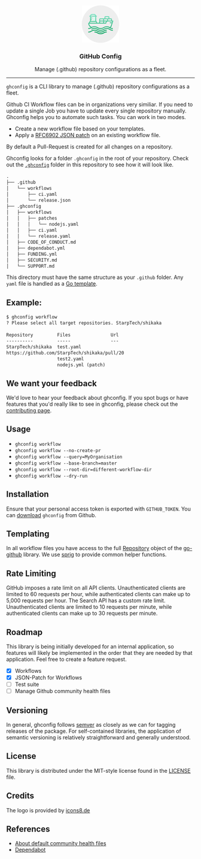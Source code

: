 <p align="center">
  <img alt="ghconfig Logo" src="https://raw.githubusercontent.com/StarpTech/ghconfig/master/docs/logo.png" />
  <h3 align="center">GitHub Config</h3>
  <p align="center">Manage (.github) repository configurations as a fleet.</p>
</p>

---

`ghconfig` is a CLI library to manage (.github) repository configurations as a fleet.

Github CI Workflow files can be in organizations very similiar. If you need to update a single Job you have to update every
single repository manually. Ghconfig helps you to automate such tasks. You can work in two modes.

- Create a new workflow file based on your templates.
- Apply a [RFC6902 JSON patch](http://tools.ietf.org/html/rfc6902) on an existing workflow file.

By default a Pull-Request is created for all changes on a repository.

Ghconfig looks for a folder `.ghconfig` in the root of your repository. Check out the [`.ghconfig`](./.ghconfig) folder in this repository to see how it will look like.

```
.
├── .github
│   └── workflows
│       ├── ci.yaml
│       └── release.json
├── .ghconfig
│   ├── workflows
│   │   ├── patches
│   │   │   └── nodejs.yaml
│   │   ├── ci.yaml
│   │   └── release.yaml
│   ├── CODE_OF_CONDUCT.md
│   ├── dependabot.yml
│   ├── FUNDING.yml
│   ├── SECURITY.md
│   └── SUPPORT.md
```

This directory must have the same structure as your `.github` folder. Any `yaml` file is handled as a [Go template](https://golang.org/pkg/text/template/).

## Example:

```
$ ghconfig workflow
? Please select all target repositories. StarpTech/shikaka

Repository         Files               Url
----------         -----               ---
StarpTech/shikaka  test.yaml           https://github.com/StarpTech/shikaka/pull/20
                   test2.yaml
                   nodejs.yml (patch)
```

## We want your feedback

We'd love to hear your feedback about ghconfig. If you spot bugs or have features that you'd really like to see in ghconfig, please check out the [contributing page](./.github/CONTRIBUTING.md).

## Usage

- `ghconfig workflow`
- `ghconfig workflow --no-create-pr`
- `ghconfig workflow --query=MyOrganisation`
- `ghconfig workflow --base-branch=master`
- `ghconfig workflow --root-dir=different-workflow-dir`
- `ghconfig workflow --dry-run`

## Installation

Ensure that your personal access token is exported with `GITHUB_TOKEN`.
You can [download](https://github.com/starptech/ghconfig/releases) `ghconfig` from Github.

## Templating

In all workflow files you have access to the full [Repository](https://pkg.go.dev/github.com/google/go-github/v32/github?tab=doc#Repository) object of the [go-github](https://pkg.go.dev/github.com/google/go-github) library. We use [sprig](http://masterminds.github.io/sprig/) to provide common helper functions.

## Rate Limiting

GitHub imposes a rate limit on all API clients. Unauthenticated clients are
limited to 60 requests per hour, while authenticated clients can make up to
5,000 requests per hour. The Search API has a custom rate limit. Unauthenticated
clients are limited to 10 requests per minute, while authenticated clients
can make up to 30 requests per minute.

## Roadmap

This library is being initially developed for an internal application, so features will likely be implemented in the order that they are needed by that application. Feel free to create a feature request.

- [X] Workflows
- [X] JSON-Patch for Workflows
- [ ] Test suite
- [ ] Manage Github community health files

## Versioning

In general, ghconfig follows [semver](https://semver.org/) as closely as we
can for tagging releases of the package. For self-contained libraries, the
application of semantic versioning is relatively straightforward and generally
understood.

## License

This library is distributed under the MIT-style license found in the [LICENSE](./LICENSE)
file.

## Credits

The logo is provided by [icons8.de](https://icons8.de)

## References

- [About default community health files](https://docs.github.com/en/github/building-a-strong-community/creating-a-default-community-health-file)
- [Dependabot](https://github.blog/2020-06-01-keep-all-your-packages-up-to-date-with-dependabot/)